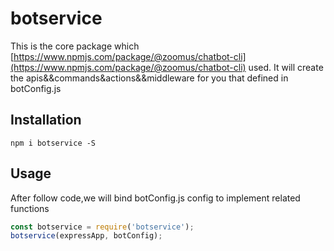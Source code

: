 # botservice
This is the core package which [https://www.npmjs.com/package/@zoomus/chatbot-cli](https://www.npmjs.com/package/@zoomus/chatbot-cli) used. It will create the apis&&commands&actions&&middleware for you that defined in botConfig.js

## Installation

`npm i botservice -S`


## Usage

After follow code,we will bind botConfig.js config to implement related functions

```js
const botservice = require('botservice');
botservice(expressApp, botConfig);
```
